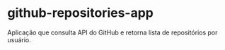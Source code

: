 # github-repositories-app
Aplicação que consulta API do GitHub e retorna lista de repositórios por usuário. 
